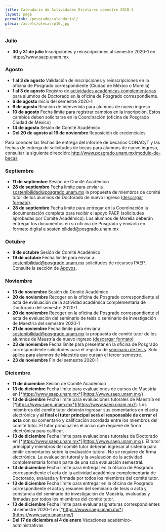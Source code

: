 ```yaml
---
title: Calendario de Actividades Escolares semestre 2020-1
layout: page
permalink: /posgrado/calendario1/
pleca: /assets/plecas/p16.jpg
---
```


### Julio

 - **30 y 31 de julio** Inscripciones y reinscripciones al semestre 2020-1 en <https://www.saep.unam.mx>

### Agosto

 - **1 al 3 de agosto** Validación de inscripciones y reinscripciones en la oficina de Posgrado correspondiente (Ciudad de México o Morelia)
 - **1 al 3 de agosto** Registro de [actividades académicas complementarias](/doctorado/actividades) para alumnos de Doctorado en la oficina de Posgrado correspondiente.
 - **6 de agosto** Inicio del semestre 2020-1
 - **6 de agosto** Reunión de bienvenida para alumnos de nuevo ingreso
 - **10 de agosto** Fecha límite para registrar cambios en la inscripción. Estos cambios deben solicitarse en la Coordinación (oficina de Posgrado Ciudad de México)
 - **14 de agosto** Sesión de Comité Académico
 - **Del 20 de agosto al 16 de noviembre** Reposición de credenciales

Para conocer las fechas de entrega del informe de becarios CONACyT y las fechas de entrega de solicitudes de becas para alumnos de nuevo ingreso, consultar la siguiente dirección: <http://www.posgrado.unam.mx/modulo-de-becas>

### Septiembre

 - **11 de septiembre** Sesión de Comité Académico
 - **28 de septiembre** Fecha límite para enviar a <sostenibilidad@posgrado.unam.mx> la propuesta de miembros de comité tutor de los alumnos de Doctorado de nuevo ingreso ([descargar formato](/doctorado/descargables)).
 - **28 de septiembre** Fecha límite para entregar en la Coordinación la documentación completa para recibir el apoyo PAEP (solicitudes aprobadas por Comité Académico). Los alumnos de Morelia deberán entregar los documentos en su oficina de Posgrado y enviarla en formato digital a <sostenibilidad@posgrado.unam.mx>

### Octubre

 - **9 de octubre** Sesión de Comité Académico
 - **19 de octubre** Fecha límite para enviar a <sostenibilidad@posgrado.unam.mx> solicitudes de recursos PAEP. Consulte la sección de [Apoyos](/apoyos/).

### Noviembre

 - **13 de noviembre** Sesión de Comité Académico
 - **20 de noviembre** Recoger en la oficina de Posgrado correspondiente el acta de evaluación de la actividad académica complementaria de Doctorado del semestre 2020-1
 - **20 de noviembre** Recoger en la oficina de Posgrado correspondiente el acta de evaluación del seminario de tesis o seminario de investigación de Maestría del semestre 2020-1
 - **21 de noviembre** Fecha límite para enviar a <sostenibilidad@posgrado.unam.mx> la propuesta de comité tutor de los alumnos de Maestría de nuevo ingreso ([descargar formato](/maestria/descargables))
 - **23 de noviembre** Fecha límite para presentar en la oficina de Posgrado correspondiente solicitudes para el registro de [seminario de tesis](/maestria/seminario_tesis). Solo aplica para alumnos de Maestría que cursan el tercer semestre.
 - **23 de noviembre** Fin del semestre 2020-1


### Diciembre

 - **11 de diciembre** Sesión de Comité Académico
 - **13 de diciembre** Fecha límite para evaluaciones de cursos de Maestría en [*https://www.saep.unam.mx*](https://www.saep.unam.mx/)
 - **13 de diciembre** Fecha límite para evaluaciones tutorales de Maestría en [*https://www.saep.unam.mx*](https://www.saep.unam.mx/). Los miembros del comité tutor deberán ingresar sus comentarios en el acta electrónica y **al final el tutor principal será el responsable de cerrar el acta** con su comentario y calificación acordada entre los miembros del comité tutor. El tutor principal es el único que requiere de firma electrónica para calificar.
 - **13 de diciembre** Fecha límite para evaluaciones tutorales de Doctorado en [*https://www.saep.unam.mx*](https://www.saep.unam.mx/). El tutor principal y miembros del comité tutor deberán ingresar al sistema para emitir comentarios sobre la evaluación tutoral. No se requiere de firma electrónica. La evaluación tutoral y la evaluación de la actividad complementaria forman parte de una sola evaluación semestral.
 - **13 de diciembre** Fecha límite para entregar en la oficina de Posgrado correspondiente el acta de la actividad académica complementaria de Doctorado, evaluada y firmada por todos los miembros del comité tutor.
 - **13 de diciembre** Fecha límite para entregar en la oficina de Posgrado correspondiente el acta y resumen del seminario de tesis o acta y constancia del seminario de investigación de Maestría, evaluadas y firmadas por todos los miembros del comité tutor.
 - **13 de diciembre** Fecha límite para evaluar asignaturas correspondientes al semestre 2020-1 en [*https://www.saep.unam.mx*](https://www.saep.unam.mx/)
 - **Del 17 de diciembre al 4 de enero** Vacaciones académico-administrativas
